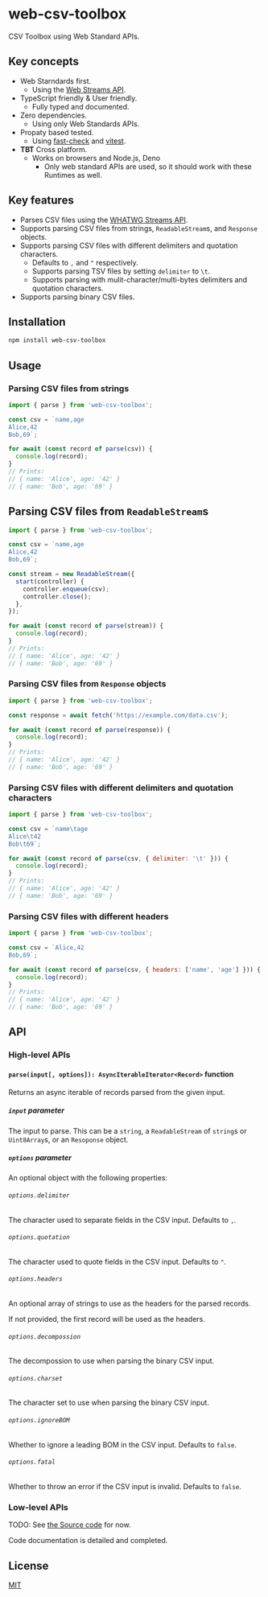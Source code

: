 # web-csv-toolbox

CSV Toolbox using Web Standard APIs.

## Key concepts

- Web Starndards first.
  - Using the [Web Streams API](https://streams.spec.whatwg.org/).
- TypeScript friendly & User friendly.
  - Fully typed and documented.
- Zero dependencies.
  - Using only Web Standards APIs.
- Propaty based tested.
  - Using [fast-check](https://fast-check.dev/) and [vitest](https://vitest.dev).
- **TBT** Cross platform.
  - Works on browsers and Node.js, Deno
    - Only web standard APIs are used, so it should work with these Runtimes as well.

## Key features

- Parses CSV files using the [WHATWG Streams API](https://streams.spec.whatwg.org/).
- Supports parsing CSV files from strings, `ReadableStream`s, and `Response` objects.
- Supports parsing CSV files with different delimiters and quotation characters.
  - Defaults to `,` and `"` respectively.
  - Supports parsing TSV files by setting `delimiter` to `\t`.
  - Supports parsing with mulit-character/multi-bytes delimiters and quotation characters.
- Supports parsing binary CSV files.

## Installation

```sh
npm install web-csv-toolbox
```

## Usage

### Parsing CSV files from strings

```js
import { parse } from 'web-csv-toolbox';

const csv = `name,age
Alice,42
Bob,69`;

for await (const record of parse(csv)) {
  console.log(record);
}
// Prints:
// { name: 'Alice', age: '42' }
// { name: 'Bob', age: '69' }
```

## Parsing CSV files from `ReadableStream`s

```js
import { parse } from 'web-csv-toolbox';

const csv = `name,age
Alice,42
Bob,69`;

const stream = new ReadableStream({
  start(controller) {
    controller.enqueue(csv);
    controller.close();
  },
});

for await (const record of parse(stream)) {
  console.log(record);
}
// Prints:
// { name: 'Alice', age: '42' }
// { name: 'Bob', age: '69' }
```

### Parsing CSV files from `Response` objects

```js
import { parse } from 'web-csv-toolbox';

const response = await fetch('https://example.com/data.csv');

for await (const record of parse(response)) {
  console.log(record);
}
// Prints:
// { name: 'Alice', age: '42' }
// { name: 'Bob', age: '69' }
```

### Parsing CSV files with different delimiters and quotation characters

```js
import { parse } from 'web-csv-toolbox';

const csv = `name\tage
Alice\t42
Bob\t69`;

for await (const record of parse(csv, { delimiter: '\t' })) {
  console.log(record);
}
// Prints:
// { name: 'Alice', age: '42' }
// { name: 'Bob', age: '69' }
```

### Parsing CSV files with different headers

```js
import { parse } from 'web-csv-toolbox';

const csv = `Alice,42
Bob,69`;

for await (const record of parse(csv, { headers: ['name', 'age'] })) {
  console.log(record);
}
// Prints:
// { name: 'Alice', age: '42' }
// { name: 'Bob', age: '69' }
```

## API

### High-level APIs

#### `parse(input[, options]): AsyncIterableIterator<Record>` function

Returns an async iterable of records parsed from the given input.

##### `input` parameter

The input to parse. This can be a `string`, a `ReadableStream` of `string`s or `Uint8Array`s, or an `Resoponse` object.

##### `options` parameter

An optional object with the following properties:

###### `options.delimiter`

The character used to separate fields in the CSV input. Defaults to `,`.

###### `options.quotation`

The character used to quote fields in the CSV input. Defaults to `"`.

###### `options.headers`

An optional array of strings to use as the headers for the parsed records.

If not provided, the first record will be used as the headers.

###### `options.decompossion`

The decompossion to use when parsing the binary CSV input.

###### `options.charset`

The character set to use when parsing the binary CSV input.

###### `options.ignoreBOM`

Whether to ignore a leading BOM in the CSV input.
Defaults to `false`.

###### `options.fatal`

Whether to throw an error if the CSV input is invalid.
Defaults to `false`.

### Low-level APIs

TODO: See [the Source code](https://github.com/kamiazya/web-csv-toolbox) for now.

Code documentation is detailed and completed.

## License

[MIT](./LICENSE)
